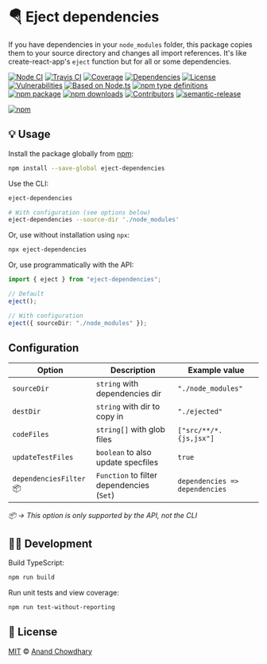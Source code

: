 # 🪂 Eject dependencies

If you have dependencies in your `node_modules` folder, this package copies them to your source directory and changes all import references. It's like create-react-app's `eject` function but for all or some dependencies.

[![Node CI](https://img.shields.io/github/workflow/status/AnandChowdhary/eject-dependencies/Node%20CI?label=GitHub%20CI&logo=github)](https://github.com/AnandChowdhary/eject-dependencies/actions)
[![Travis CI](https://img.shields.io/travis/AnandChowdhary/eject-dependencies?label=Travis%20CI&logo=travis%20ci&logoColor=%23fff)](https://travis-ci.org/AnandChowdhary/eject-dependencies)
[![Coverage](https://coveralls.io/repos/github/AnandChowdhary/eject-dependencies/badge.svg?branch=master&v=2)](https://coveralls.io/github/AnandChowdhary/eject-dependencies?branch=master)
[![Dependencies](https://img.shields.io/librariesio/release/npm/eject-dependencies)](https://libraries.io/npm/eject-dependencies)
[![License](https://img.shields.io/npm/l/eject-dependencies)](https://github.com/AnandChowdhary/eject-dependencies/blob/master/LICENSE)
[![Vulnerabilities](https://img.shields.io/snyk/vulnerabilities/npm/eject-dependencies.svg)](https://snyk.io/test/npm/eject-dependencies)
[![Based on Node.ts](https://img.shields.io/badge/based%20on-node.ts-brightgreen)](https://github.com/AnandChowdhary/eject-dependencies)
[![npm type definitions](https://img.shields.io/npm/types/eject-dependencies.svg)](https://unpkg.com/browse/eject-dependencies/dist/index.d.ts)
[![npm package](https://img.shields.io/npm/v/eject-dependencies.svg)](https://www.npmjs.com/package/node.ts)
[![npm downloads](https://img.shields.io/npm/dw/eject-dependencies)](https://www.npmjs.com/package/node.ts)
[![Contributors](https://img.shields.io/github/contributors/AnandChowdhary/eject-dependencies)](https://github.com/AnandChowdhary/eject-dependencies/graphs/contributors)
[![semantic-release](https://img.shields.io/badge/%20%20%F0%9F%93%A6%F0%9F%9A%80-semantic--release-e10079.svg)](https://github.com/semantic-release/semantic-release)

[![npm](https://nodei.co/npm/eject-dependencies.png)](https://www.npmjs.com/package/eject-dependencies)

## 💡 Usage

Install the package globally from [npm](https://www.npmjs.com/package/eject-dependencies):

```bash
npm install --save-global eject-dependencies
```

Use the CLI:

```bash
eject-dependencies

# With configuration (see options below)
eject-dependencies --source-dir './node_modules'
```

Or, use without installation using `npx`:

```bash
npx eject-dependencies
```

Or, use programmatically with the API:

```ts
import { eject } from "eject-dependencies";

// Default
eject();

// With configuration
eject({ sourceDir: "./node_modules" });
```

## Configuration

| Option                  | Description                               | Example value                  |
| ----------------------- | ----------------------------------------- | ------------------------------ |
| `sourceDir`             | `string` with dependencies dir            | `"./node_modules"`             |
| `destDir`               | `string` with dir to copy in              | `"./ejected"`                  |
| `codeFiles`             | `string[]` with glob files                | `["src/**/*.{js,jsx"]`         |
| `updateTestFiles`       | `boolean` to also update specfiles        | `true`                         |
| `dependenciesFilter` 📦 | `Function` to filter dependencies (`Set`) | `dependencies => dependencies` |

_📦 → This option is only supported by the API, not the CLI_

## 👩‍💻 Development

Build TypeScript:

```bash
npm run build
```

Run unit tests and view coverage:

```bash
npm run test-without-reporting
```

## 📄 License

[MIT](./LICENSE) © [Anand Chowdhary](https://anandchowdhary.com)
